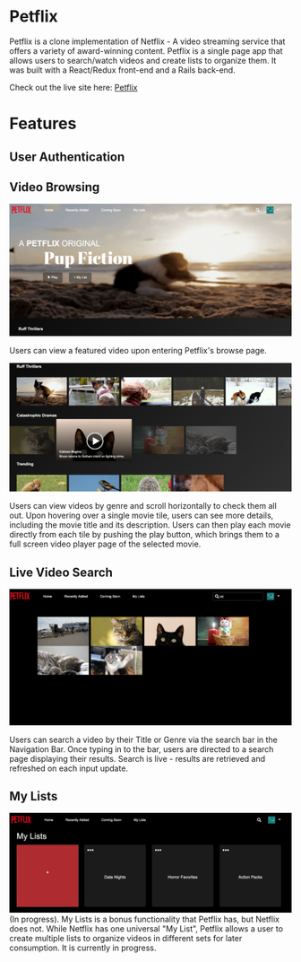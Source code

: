 # Petflix
Petflix is a clone implementation of Netflix - A video streaming service that offers a variety of award-winning content. Petflix is a single page app that allows users to search/watch videos and create lists to organize them. It was built with a React/Redux front-end and a Rails back-end.

Check out the live site here: [Petflix](https://pet-flix.herokuapp.com/)

# Features
## User Authentication

## Video Browsing
[browse1]: https://github.com/cstinepham/Petflix/blob/master/app/assets/images/browse1.png?raw=true


[browse2]: https://github.com/cstinepham/Petflix/blob/master/app/assets/images/browse2.png?raw=true

![alt text][browse1]

Users can view a featured video upon entering Petflix's browse page.

![alt text][browse2]

Users can view videos by genre and scroll horizontally to check them all out. Upon hovering over a single movie tile, users can see more details, including the movie title and its description. Users can then play each movie directly from each tile by pushing the play button, which brings them to a full screen video player page of the selected movie.

## Live Video Search
[search]: https://github.com/cstinepham/Petflix/blob/master/app/assets/images/live-search.png
![alt text][search]

Users can search a video by their Title or Genre via the search bar in the Navigation Bar. Once typing in to the bar, users are directed to a search page displaying their results. Search is live - results are retrieved and refreshed on each input update.


## My Lists
[lists]: https://github.com/cstinepham/Petflix/blob/master/app/assets/images/my-lists.png
![alt text][lists]
(In progress). My Lists is a bonus functionality that Petflix has, but Netflix does not. While Netflix has one universal "My List", Petflix allows a user to create multiple lists to organize videos in different sets for later consumption. It is currently in progress. 
